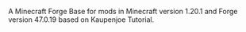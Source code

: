 A Minecraft Forge Base for mods in Minecraft version 1.20.1 and Forge version 47.0.19 based on Kaupenjoe Tutorial.
